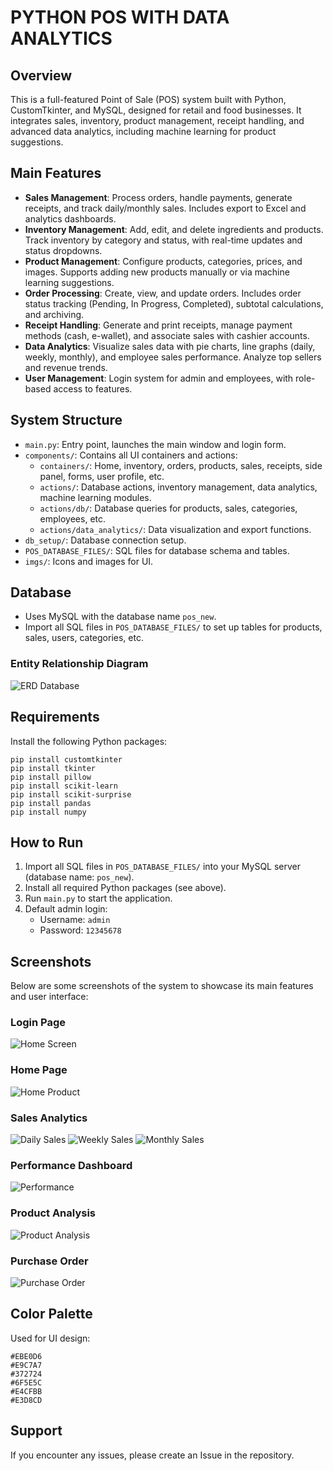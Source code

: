 # PYTHON POS WITH DATA ANALYTICS

## Overview
This is a full-featured Point of Sale (POS) system built with Python, CustomTkinter, and MySQL, designed for retail and food businesses. It integrates sales, inventory, product management, receipt handling, and advanced data analytics, including machine learning for product suggestions.

## Main Features

- **Sales Management**: Process orders, handle payments, generate receipts, and track daily/monthly sales. Includes export to Excel and analytics dashboards.
- **Inventory Management**: Add, edit, and delete ingredients and products. Track inventory by category and status, with real-time updates and status dropdowns.
- **Product Management**: Configure products, categories, prices, and images. Supports adding new products manually or via machine learning suggestions.
- **Order Processing**: Create, view, and update orders. Includes order status tracking (Pending, In Progress, Completed), subtotal calculations, and archiving.
- **Receipt Handling**: Generate and print receipts, manage payment methods (cash, e-wallet), and associate sales with cashier accounts.
- **Data Analytics**: Visualize sales data with pie charts, line graphs (daily, weekly, monthly), and employee sales performance. Analyze top sellers and revenue trends.
- **User Management**: Login system for admin and employees, with role-based access to features.

## System Structure

- `main.py`: Entry point, launches the main window and login form.
- `components/`: Contains all UI containers and actions:
  - `containers/`: Home, inventory, orders, products, sales, receipts, side panel, forms, user profile, etc.
  - `actions/`: Database actions, inventory management, data analytics, machine learning modules.
  - `actions/db/`: Database queries for products, sales, categories, employees, etc.
  - `actions/data_analytics/`: Data visualization and export functions.
- `db_setup/`: Database connection setup.
- `POS_DATABASE_FILES/`: SQL files for database schema and tables.
- `imgs/`: Icons and images for UI.

## Database

- Uses MySQL with the database name `pos_new`.
- Import all SQL files in `POS_DATABASE_FILES/` to set up tables for products, sales, users, categories, etc.

### Entity Relationship Diagram
![ERD Database](sql_schema/entity_relationship_diagram.png)

## Requirements

Install the following Python packages:

```
pip install customtkinter
pip install tkinter
pip install pillow
pip install scikit-learn
pip install scikit-surprise
pip install pandas
pip install numpy
```

## How to Run

1. Import all SQL files in `POS_DATABASE_FILES/` into your MySQL server (database name: `pos_new`).
2. Install all required Python packages (see above).
3. Run `main.py` to start the application.
4. Default admin login:
   - Username: `admin`
   - Password: `12345678`


## Screenshots

Below are some screenshots of the system to showcase its main features and user interface:

### Login Page
![Home Screen](system_images/homescreen.png)

### Home Page
![Home Product](system_images/home.png)

### Sales Analytics
![Daily Sales](system_images/daily_sales.png)
![Weekly Sales](system_images/weekly_sales.png)
![Monthly Sales](system_images/monthly_sales.png)

### Performance Dashboard
![Performance](system_images/performance.png)

### Product Analysis
![Product Analysis](system_images/product_analysis.png)

### Purchase Order
![Purchase Order](system_images/purchase_order.png)



## Color Palette

Used for UI design:

```
#EBE0D6
#E9C7A7
#372724
#6F5E5C
#E4CFBB
#E3D8CD
```

## Support

If you encounter any issues, please create an Issue in the repository.
